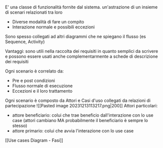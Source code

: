 E' una classe di funzionalità fornite dal sistema. un'astrazione di un insieme di scenari relazionati tra loro
- Diverse modalità di fare un compito
- Interazione normale e possibili eccezioni

Sono spesso collegati ad altri diagrammi che ne spiegano il flusso (es Sequence, Activity)

Vantaggi: sono utili nella raccolta dei requisiti in quanto semplici da scrivere e possono essere usati anche complementarmente a schede di descrizione dei requisiti

Ogni scenario è correlato da:
- Pre e post condizioni
- Flusso normale di esecuzione
- Eccezioni e il loro trattamento

Ogni scenario è composto da Attori e Casi d'uso collegati da relazioni di partecipazione
![[Pasted image 20231213113217.png|200]]
Attori particolari:
- attore beneficiario: colui che trae beneficio dall'interazione con lo use case (attori cambiano MA probabilmente il beneficiario è sempre lo stesso)
- attore primario: colui che avvia l'interazione con lo use case

[[Use cases Diagram - Fasi]]